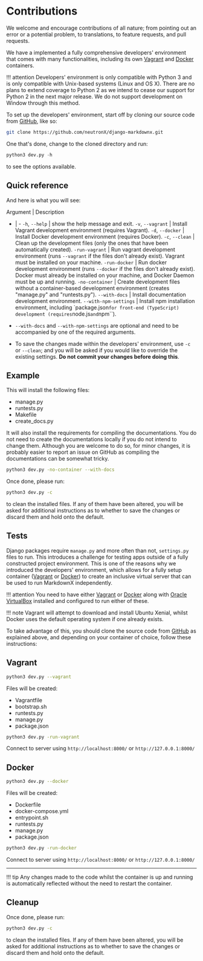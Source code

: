 # Contributions

We welcome and encourage contributions of all nature; from pointing out an error or a potential problem, to translations, to feature requests, and pull requests.

We have a implemented a fully comprehensive developers' environment that comes with many functionalities, including its
own [Vagrant](https://www.vagrantup.com) and [Docker](https://www.docker.com) containers.

!!! attention
	Developers' environment is only compatible with Python 3 and is only compatible with Unix-based systems (Linux and OS X). There are no plans to extend coverage to Python 2 as we intend to cease our support for Python 2 in the next major release. We do not support development on Window through this method.
	
To set up the developers' environment, start off by cloning our source code from [GitHub](https://github.com/neutronX/django-markdownx), like so:

```bash
git clone https://github.com/neutronX/django-markdownx.git
```

One that's done, change to the cloned directory and run:

```python
python3 dev.py -h
```

to see the options available.

## Quick reference

And here is what you will see:

Argument | Description
- | -
``-h``, ``--help`` | show the help message and exit.
``-v``, ``--vagrant`` | Install Vagrant development environment (requires Vagrant).
``-d``, ``--docker`` | Install Docker development environment (requires Docker).
``-c``, ``--clean`` | Clean up the development files (only the ones that have been automatically created).
``-run-vagrant`` | Run vagrant development environment (runs ``--vagrant`` if the files don't already exist). Vagrant must be installed on your machine.
``-run-docker`` | Run docker development environment (runs ``--docker`` if the files don't already exist). Docker must already be installed on your machine, and Docker Daemon must be up and running.
``-no-container`` | Create development files without a container-based development environment (creates "manage.py" and "runtests.py").
``--with-docs`` | Install documentation development environment.
``--with-npm-settings`` | Install npm installation environment, including `package.json`` for front-end (TypeScript) development (requires ``node.js`` and ``npm``).

- ``--with-docs`` and ``--with-npm-settings`` are optional and need to be accompanied by one of the required arguments.
- To save the changes made within the developers' environment, use ``-c`` or ``--clean``; and you will be asked if you
would like to override the existing settings. **Do not commit your changes before doing this**.

## Example

This will install the following files:

- manage.py
- runtests.py
- Makefile
- create_docs.py

It will also install the requirements for compiling the documentations. You do not need to create the documentations locally if you do not intend to change them. Although you are welcome to do so, for minor changes, it is probably easier to report an issue on GitHub as compiling the documentations can be somewhat tricky.

```bash
python3 dev.py -no-container --with-docs
```

Once done, please run:

```bash
python3 dev.py -c
```

to clean the installed files. If any of them have been altered, you will be asked for additional instructions as to whether to save the changes or discard them and hold onto the default.

## Tests

Django packages require `manage.py` and more often than not, `settings.py` files to run. This introduces a challenge for testing apps outside of a fully constructed project environment. This is one of the reasons why we introduced the developers' environment, which allows for a fully setup container ([Vagrant](https://www.vagrantup.com) or [Docker](https://www.docker.com)) to create an inclusive virtual server that can be used to run MarkdownX independently.

!!! attention
    You need to have either [Vagrant](https://www.vagrantup.com) or [Docker](https://www.docker.com) along with [Oracle VirtualBox](https://www.virtualbox.org) installed and configured to run either of these.

!!! note
    Vagrant will attempt to download and install Ubuntu Xenial, whilst Docker uses the default operating system if one already exists.

To take advantage of this, you should clone the source code from [GitHub](https://github.com/neutronX/django-markdownx) as explained above, and depending on your container of choice, follow these instructions:

## Vagrant

```bash
python3 dev.py --vagrant
```

Files will be created:

- Vagrantfile
- bootstrap.sh
- runtests.py
- manage.py
- package.json

```bash
python3 dev.py -run-vagrant
```

Connect to server using ```http://localhost:8000/``` or ```http://127.0.0.1:8000/```

## Docker

```bash
python3 dev.py --docker
```

Files will be created:

- Dockerfile
- docker-compose.yml
- entrypoint.sh
- runtests.py
- manage.py
- package.json

```bash
python3 dev.py -run-docker
```

Connect to server using ```http://localhost:8000/``` or ```http://127.0.0.1:8000/```

---

!!! tip
    Any changes made to the code whilst the container is up and running is automatically reflected without the need to restart the container.
    
## Cleanup

Once done, please run:

```bash
python3 dev.py -c
```

to clean the installed files. If any of them have been altered, you will be asked for additional instructions as to whether to save the changes or discard them and hold onto the default.

